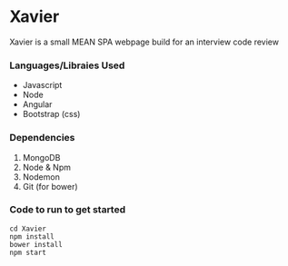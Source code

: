 # Xavier

Xavier is a small MEAN SPA webpage build for an interview code review

### Languages/Libraies Used
* Javascript
* Node
* Angular
* Bootstrap (css)

### Dependencies
1. MongoDB
2. Node & Npm
3. Nodemon
4. Git (for bower)

### Code to run to get started
```
cd Xavier
npm install
bower install
npm start
```
